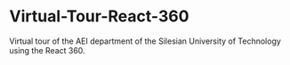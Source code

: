 # Virtual-Tour-React-360
Virtual tour of the AEI department of the Silesian University of Technology using the React 360.
